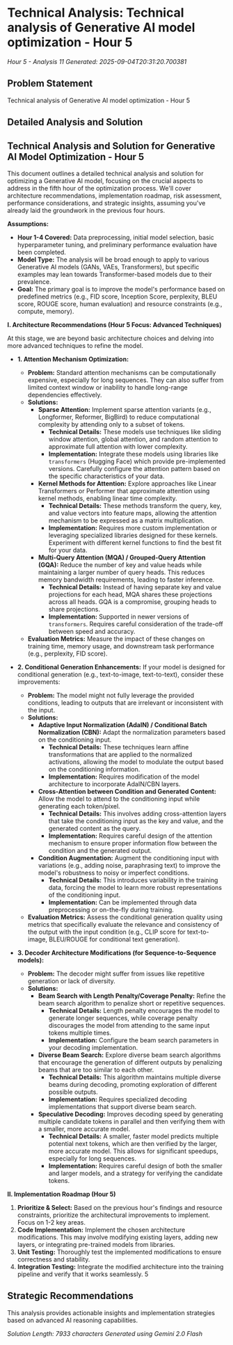 # Technical Analysis: Technical analysis of Generative AI model optimization - Hour 5
*Hour 5 - Analysis 11*
*Generated: 2025-09-04T20:31:20.700381*

## Problem Statement
Technical analysis of Generative AI model optimization - Hour 5

## Detailed Analysis and Solution
## Technical Analysis and Solution for Generative AI Model Optimization - Hour 5

This document outlines a detailed technical analysis and solution for optimizing a Generative AI model, focusing on the crucial aspects to address in the fifth hour of the optimization process. We'll cover architecture recommendations, implementation roadmap, risk assessment, performance considerations, and strategic insights, assuming you've already laid the groundwork in the previous four hours.

**Assumptions:**

* **Hour 1-4 Covered:** Data preprocessing, initial model selection, basic hyperparameter tuning, and preliminary performance evaluation have been completed.
* **Model Type:** The analysis will be broad enough to apply to various Generative AI models (GANs, VAEs, Transformers), but specific examples may lean towards Transformer-based models due to their prevalence.
* **Goal:** The primary goal is to improve the model's performance based on predefined metrics (e.g., FID score, Inception Score, perplexity, BLEU score, ROUGE score, human evaluation) and resource constraints (e.g., compute, memory).

**I. Architecture Recommendations (Hour 5 Focus: Advanced Techniques)**

At this stage, we are beyond basic architecture choices and delving into more advanced techniques to refine the model.

* **1. Attention Mechanism Optimization:**
    * **Problem:** Standard attention mechanisms can be computationally expensive, especially for long sequences.  They can also suffer from limited context window or inability to handle long-range dependencies effectively.
    * **Solutions:**
        * **Sparse Attention:** Implement sparse attention variants (e.g., Longformer, Reformer, BigBird) to reduce computational complexity by attending only to a subset of tokens.
            * **Technical Details:** These models use techniques like sliding window attention, global attention, and random attention to approximate full attention with lower complexity.
            * **Implementation:**  Integrate these models using libraries like `transformers` (Hugging Face) which provide pre-implemented versions.  Carefully configure the attention pattern based on the specific characteristics of your data.
        * **Kernel Methods for Attention:** Explore approaches like Linear Transformers or Performer that approximate attention using kernel methods, enabling linear time complexity.
            * **Technical Details:** These methods transform the query, key, and value vectors into feature maps, allowing the attention mechanism to be expressed as a matrix multiplication.
            * **Implementation:** Requires more custom implementation or leveraging specialized libraries designed for these kernels.  Experiment with different kernel functions to find the best fit for your data.
        * **Multi-Query Attention (MQA) / Grouped-Query Attention (GQA):**  Reduce the number of key and value heads while maintaining a larger number of query heads. This reduces memory bandwidth requirements, leading to faster inference.
            * **Technical Details:** Instead of having separate key and value projections for each head, MQA shares these projections across all heads. GQA is a compromise, grouping heads to share projections.
            * **Implementation:**  Supported in newer versions of `transformers`. Requires careful consideration of the trade-off between speed and accuracy.
    * **Evaluation Metrics:** Measure the impact of these changes on training time, memory usage, and downstream task performance (e.g., perplexity, FID score).

* **2. Conditional Generation Enhancements:**  If your model is designed for conditional generation (e.g., text-to-image, text-to-text), consider these improvements:
    * **Problem:**  The model might not fully leverage the provided conditions, leading to outputs that are irrelevant or inconsistent with the input.
    * **Solutions:**
        * **Adaptive Input Normalization (AdaIN) / Conditional Batch Normalization (CBN):**  Adapt the normalization parameters based on the conditioning input.
            * **Technical Details:**  These techniques learn affine transformations that are applied to the normalized activations, allowing the model to modulate the output based on the conditioning information.
            * **Implementation:**  Requires modification of the model architecture to incorporate AdaIN/CBN layers.
        * **Cross-Attention between Condition and Generated Content:**  Allow the model to attend to the conditioning input while generating each token/pixel.
            * **Technical Details:**  This involves adding cross-attention layers that take the conditioning input as the key and value, and the generated content as the query.
            * **Implementation:**  Requires careful design of the attention mechanism to ensure proper information flow between the condition and the generated output.
        * **Condition Augmentation:** Augment the conditioning input with variations (e.g., adding noise, paraphrasing text) to improve the model's robustness to noisy or imperfect conditions.
            * **Technical Details:** This introduces variability in the training data, forcing the model to learn more robust representations of the conditioning input.
            * **Implementation:** Can be implemented through data preprocessing or on-the-fly during training.
    * **Evaluation Metrics:**  Assess the conditional generation quality using metrics that specifically evaluate the relevance and consistency of the output with the input condition (e.g., CLIP score for text-to-image, BLEU/ROUGE for conditional text generation).

* **3.  Decoder Architecture Modifications (for Sequence-to-Sequence models):**
    * **Problem:** The decoder might suffer from issues like repetitive generation or lack of diversity.
    * **Solutions:**
        * **Beam Search with Length Penalty/Coverage Penalty:**  Refine the beam search algorithm to penalize short or repetitive sequences.
            * **Technical Details:** Length penalty encourages the model to generate longer sequences, while coverage penalty discourages the model from attending to the same input tokens multiple times.
            * **Implementation:**  Configure the beam search parameters in your decoding implementation.
        * **Diverse Beam Search:** Explore diverse beam search algorithms that encourage the generation of different outputs by penalizing beams that are too similar to each other.
            * **Technical Details:**  This algorithm maintains multiple diverse beams during decoding, promoting exploration of different possible outputs.
            * **Implementation:**  Requires specialized decoding implementations that support diverse beam search.
        * **Speculative Decoding:** Improves decoding speed by generating multiple candidate tokens in parallel and then verifying them with a smaller, more accurate model.
            * **Technical Details:**  A smaller, faster model predicts multiple potential next tokens, which are then verified by the larger, more accurate model. This allows for significant speedups, especially for long sequences.
            * **Implementation:** Requires careful design of both the smaller and larger models, and a strategy for verifying the candidate tokens.

**II. Implementation Roadmap (Hour 5)**

1. **Prioritize & Select:** Based on the previous hour's findings and resource constraints, prioritize the architectural improvements to implement.  Focus on 1-2 key areas.
2. **Code Implementation:**  Implement the chosen architecture modifications.  This may involve modifying existing layers, adding new layers, or integrating pre-trained models from libraries.
3. **Unit Testing:**  Thoroughly test the implemented modifications to ensure correctness and stability.
4. **Integration Testing:**  Integrate the modified architecture into the training pipeline and verify that it works seamlessly.
5

## Strategic Recommendations
This analysis provides actionable insights and implementation strategies
based on advanced AI reasoning capabilities.

*Solution Length: 7933 characters*
*Generated using Gemini 2.0 Flash*
